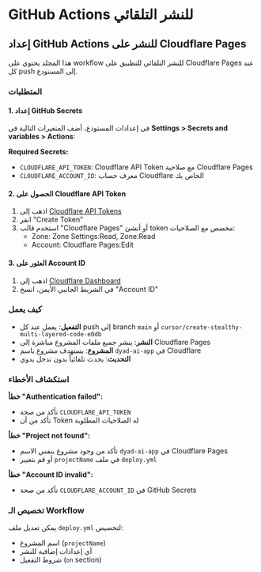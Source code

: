 # GitHub Actions للنشر التلقائي

## إعداد GitHub Actions للنشر على Cloudflare Pages

هذا المجلد يحتوي على workflow للنشر التلقائي للتطبيق على Cloudflare Pages عند كل push إلى المستودع.

### المتطلبات

#### 1. إعداد GitHub Secrets

في إعدادات المستودع، أضف المتغيرات التالية في **Settings > Secrets and variables > Actions**:

**Required Secrets:**
- `CLOUDFLARE_API_TOKEN`: Cloudflare API Token مع صلاحية Cloudflare Pages
- `CLOUDFLARE_ACCOUNT_ID`: معرف حساب Cloudflare الخاص بك

#### 2. الحصول على Cloudflare API Token

1. اذهب إلى [Cloudflare API Tokens](https://dash.cloudflare.com/profile/api-tokens)
2. انقر "Create Token" 
3. استخدم قالب "Cloudflare Pages" أو أنشئ token مخصص مع الصلاحيات:
   - Zone: Zone Settings:Read, Zone:Read
   - Account: Cloudflare Pages:Edit

#### 3. العثور على Account ID

1. اذهب إلى [Cloudflare Dashboard](https://dash.cloudflare.com)
2. في الشريط الجانبي الأيمن، انسخ "Account ID"

### كيف يعمل

- **التفعيل**: يعمل عند كل push إلى branch `main` أو `cursor/create-stealthy-multi-layered-code-e0db`
- **النشر**: ينشر جميع ملفات المشروع مباشرة إلى Cloudflare Pages
- **المشروع**: يستهدف مشروع باسم `dyad-ai-app` في Cloudflare
- **التحديث**: يحدث تلقائياً بدون تدخل يدوي

### استكشاف الأخطاء

**خطأ "Authentication failed":**
- تأكد من صحة `CLOUDFLARE_API_TOKEN`
- تأكد من أن Token له الصلاحيات المطلوبة

**خطأ "Project not found":**
- تأكد من وجود مشروع بنفس الاسم `dyad-ai-app` في Cloudflare Pages
- أو قم بتغيير `projectName` في ملف `deploy.yml`

**خطأ "Account ID invalid":**
- تأكد من صحة `CLOUDFLARE_ACCOUNT_ID` في GitHub Secrets

### تخصيص الـ Workflow

يمكن تعديل ملف `deploy.yml` لتخصيص:
- اسم المشروع (`projectName`)
- أي إعدادات إضافية للنشر
- شروط التفعيل (`on` section)
